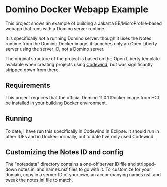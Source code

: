 # Domino Docker Webapp Example

This project shows an example of building a Jakarta EE/MicroProfile-based webapp that runs with a Domino server runtime.

It is specifically _not_ a running Domino server: though it uses the Notes runtime from the Domino Docker image, it launches
only an Open Liberty server using the server ID, not a Domino server.

The original structure of the project is based on the Open Liberty template available when creating projects using
[Codewind](https://www.eclipse.org/codewind/), but was significantly stripped down from there.

## Requirements

This project requires that the official Domino 11.0.1 Docker image from HCL be installed in your building Docker environment.

## Running

To date, I have run this specifically in Codewind in Eclipse. It should run in other IDEs
and in Docker normally, but to date I've only used Codewind.

## Customizing the Notes ID and config

The "notesdata" directory contains a one-off server ID file and stripped-down notes.ini and names.nsf files to go with it. To
customize for your domain, copy in a server ID of your own, an accompanying names.nsf, and tweak the notes.ini file to match. 